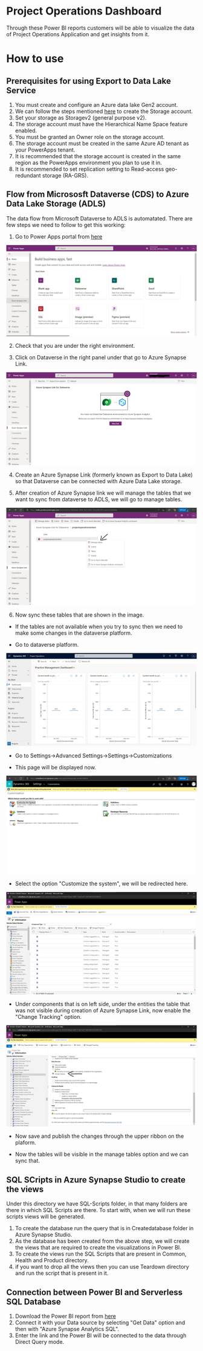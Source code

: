 # Project Operations Dashboard

Through these Power BI reports customers will be able to visualize the data of Project Operations Application and get insights from it.

# How to use

## Prerequisites for using Export to Data Lake Service 

1) You must create and configure an Azure data lake Gen2 account.
2) We can follow the steps mentioned [here](https://docs.microsoft.com/en-us/azure/storage/common/storage-account-create?tabs=azure-portal) to create the Storage account.
3) Set your storage as Storagev2 (general purpose v2).
4) The storage account must have the Hierarchical Name Space feature enabled.
5) You must be granted an Owner role on the storage account.
6) The storage account must be created in the same Azure AD tenant as your PowerApps tenant.
7) It is recommended that the storage account is created in the same region as the PowerApps environment you plan to use it in.
8) It is recommended to set replication setting to Read-access geo-redundant storage (RA-GRS).

## Flow from Micrososft Dataverse (CDS) to Azure Data Lake Storage (ADLS)

The data flow from Microsoft Dataverse to ADLS is automatated. There are few steps we need to follow to get this working:

1) Go to Power Apps portal from [here]( https://make.powerapps.com)

![Power Apps Preview](../images/power-apps-preview.jpg)

2) Check that you are under the right environment.

3) Click on Dataverse in the right panel under that go to Azure Synapse Link.

![Azure Synapse Link](../images/create-azure-synapse.jpg)

4) Create an Azure Synapse Link (formerly known as Export to Data Lake) so that Dataverse can be connected with Azure Data Lake storage.

5) After creation of Azure Synapse link we will manage the tables that we want to sync from dataverse to ADLS, we will go to manage tables.

![Manage Tables](../images/manage-tables-azure-synapse-link.jpg)

6) Now sync these tables that are shown in the image.
* If the tables are not available when you try to sync then we need to make some changes in the dataverse platform.

*  Go to dataverse platform.

![Dataverse Platform](../images/project-operations-dashboard.jpg)

* Go to Settings->Advanced Settings->Settings->Customizations 

* This page will be displayed now.

![Settings  Dataverse](../images/settings-project-operations.jpg)

* Select the option "Customize the system", we will be redirected here.

![Settings  Dataverse](../images/settings2-dataverse.jpg)

* Under components that is on left side, under the entities the table that was not visible during creation of Azure Synapse Link, now enable the "Change Tracking" option.

![Change Tracking option](../images/change-tracking.jpg)

* Now save and publish the changes through the upper ribbon on the plaform.

* Now the tables will be visible in the manage tables option and we can sync that.

## SQL SCripts in Azure Synapse Studio to create the views

Under this directory we have SQL-Scripts folder, in that many folders are there in which SQL Scripts are there.
To start with, when we will run these scripts views will be generated.

1) To create the database run the query that is in Createdatabase folder in Azure Synapse Studio.
2) As the database has been created from the above step, we will create the views that are required to create the visualizations in Power BI.
3) To create the views run the SQL Scripts that are present in Common, Health and Product directory.
4) if you want to drop all the views then you can use Teardown directory and run the script that is present in it.

## Connection between Power BI and Serverless SQL Database

1) Download the Power BI report from [here](../Project-Operations-Dashboard/Project%20Operations%20Dashboard.pbix)
2) Connect it with your Data source by selecting "Get Data" option and then with "Azure Synapse Analytics SQL".
3) Enter the link and the Power BI will be connected to the data through Direct Query mode.



















